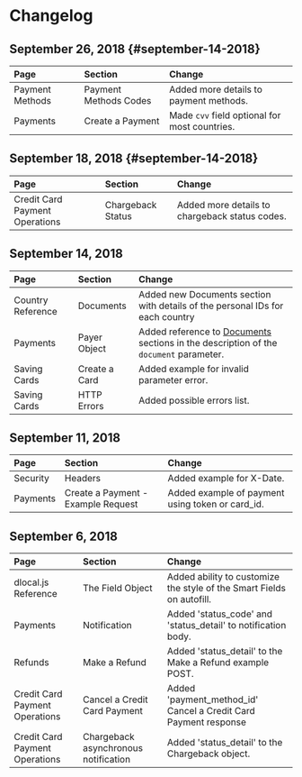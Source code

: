 # Changelog

## September 26, 2018 {#september-14-2018}

| Page | Section | Change |
| :--- | :--- | :--- |
| Payment Methods | Payment Methods Codes | Added more details to payment methods. |
| Payments | Create a Payment | Made `cvv` field optional for most countries. |

## September 18, 2018 {#september-14-2018}

| Page | Section | Change |
| :--- | :--- | :--- |
| Credit Card Payment Operations | Chargeback Status | Added more details to chargeback status codes. |

## September 14, 2018

| Page | Section | Change |
| :--- | :--- | :--- |
| Country Reference | Documents | Added new Documents section with details of the personal IDs for each country |
| Payments | Payer Object | Added reference to [Documents](payins-api-reference/country-reference.md#documents) sections in the description of the `document` parameter. |
| Saving Cards | Create a Card | Added example for invalid parameter error. |
| Saving Cards | HTTP Errors | Added possible errors list. |

## September 11, 2018

| Page | Section | Change |
| :--- | :--- | :--- |
| Security | Headers | Added example for X-Date. |
| Payments | Create a Payment - Example Request | Added example of payment using token or card\_id. |

## September 6, 2018

| Page | Section | Change |
| :--- | :--- | :--- |
| dlocal.js Reference | The Field Object | Added ability to customize the style of the Smart Fields on autofill. |
| Payments | Notification | Added 'status\_code' and 'status\_detail' to notification body. |
| Refunds | Make a Refund | Added 'status\_detail' to the Make a Refund example POST. |
| Credit Card Payment Operations | Cancel  a Credit Card Payment | Added 'payment\_method\_id' Cancel a Credit Card Payment response |
| Credit Card Payment Operations | Chargeback asynchronous notification | Added 'status\_detail' to the Chargeback object. |

